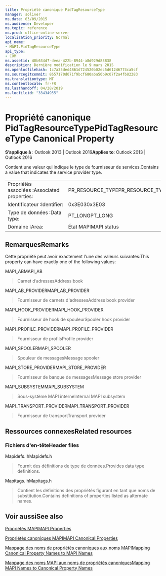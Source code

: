```yaml
---
title: Propriété canonique PidTagResourceType
manager: soliver
ms.date: 03/09/2015
ms.audience: Developer
ms.topic: reference
ms.prod: office-online-server
localization_priority: Normal
api_name:
- MAPI.PidTagResourceType
api_type:
- COM
ms.assetid: 48b634d7-deea-422b-8944-a8d929d83838
description: Dernière modification le 9 mars 2015
ms.openlocfilehash: 1c7a35ded4861d724520b02ec5d61246774ca5cf
ms.sourcegitcommit: 8657170d071f9bcf680aba50b9c07f2a4fb82283
ms.translationtype: MT
ms.contentlocale: fr-FR
ms.lasthandoff: 04/28/2019
ms.locfileid: "33434955"
---
```

# <a name="pidtagresourcetype-canonical-property"></a><span data-ttu-id="6a7a2-103">Propriété canonique PidTagResourceType</span><span class="sxs-lookup"><span data-stu-id="6a7a2-103">PidTagResourceType Canonical Property</span></span>

  
  
<span data-ttu-id="6a7a2-104">**S’applique à** : Outlook 2013 | Outlook 2016</span><span class="sxs-lookup"><span data-stu-id="6a7a2-104">**Applies to**: Outlook 2013 | Outlook 2016</span></span> 
  
<span data-ttu-id="6a7a2-105">Contient une valeur qui indique le type de fournisseur de services.</span><span class="sxs-lookup"><span data-stu-id="6a7a2-105">Contains a value that indicates the service provider type.</span></span>
  
|||
|:-----|:-----|
|<span data-ttu-id="6a7a2-106">Propriétés associées :</span><span class="sxs-lookup"><span data-stu-id="6a7a2-106">Associated properties:</span></span>  <br/> |<span data-ttu-id="6a7a2-107">PR_RESOURCE_TYPE</span><span class="sxs-lookup"><span data-stu-id="6a7a2-107">PR_RESOURCE_TYPE</span></span>  <br/> |
|<span data-ttu-id="6a7a2-108">Identificateur :</span><span class="sxs-lookup"><span data-stu-id="6a7a2-108">Identifier:</span></span>  <br/> |<span data-ttu-id="6a7a2-109">0x3E03</span><span class="sxs-lookup"><span data-stu-id="6a7a2-109">0x3E03</span></span>  <br/> |
|<span data-ttu-id="6a7a2-110">Type de données :</span><span class="sxs-lookup"><span data-stu-id="6a7a2-110">Data type:</span></span>  <br/> |<span data-ttu-id="6a7a2-111">PT_LONG</span><span class="sxs-lookup"><span data-stu-id="6a7a2-111">PT_LONG</span></span>  <br/> |
|<span data-ttu-id="6a7a2-112">Domaine :</span><span class="sxs-lookup"><span data-stu-id="6a7a2-112">Area:</span></span>  <br/> |<span data-ttu-id="6a7a2-113">État MAPI</span><span class="sxs-lookup"><span data-stu-id="6a7a2-113">MAPI status</span></span>  <br/> |
   
## <a name="remarks"></a><span data-ttu-id="6a7a2-114">Remarques</span><span class="sxs-lookup"><span data-stu-id="6a7a2-114">Remarks</span></span>

<span data-ttu-id="6a7a2-115">Cette propriété peut avoir exactement l'une des valeurs suivantes:</span><span class="sxs-lookup"><span data-stu-id="6a7a2-115">This property can have exactly one of the following values:</span></span>
  
<span data-ttu-id="6a7a2-116">MAPI_AB</span><span class="sxs-lookup"><span data-stu-id="6a7a2-116">MAPI_AB</span></span> 
  
> <span data-ttu-id="6a7a2-117">Carnet d’adresses</span><span class="sxs-lookup"><span data-stu-id="6a7a2-117">Address book</span></span>
    
<span data-ttu-id="6a7a2-118">MAPI_AB_PROVIDER</span><span class="sxs-lookup"><span data-stu-id="6a7a2-118">MAPI_AB_PROVIDER</span></span> 
  
> <span data-ttu-id="6a7a2-119">Fournisseur de carnets d'adresses</span><span class="sxs-lookup"><span data-stu-id="6a7a2-119">Address book provider</span></span>
    
<span data-ttu-id="6a7a2-120">MAPI_HOOK_PROVIDER</span><span class="sxs-lookup"><span data-stu-id="6a7a2-120">MAPI_HOOK_PROVIDER</span></span> 
  
> <span data-ttu-id="6a7a2-121">Fournisseur de hook de spouleur</span><span class="sxs-lookup"><span data-stu-id="6a7a2-121">Spooler hook provider</span></span>
    
<span data-ttu-id="6a7a2-122">MAPI_PROFILE_PROVIDER</span><span class="sxs-lookup"><span data-stu-id="6a7a2-122">MAPI_PROFILE_PROVIDER</span></span> 
  
> <span data-ttu-id="6a7a2-123">Fournisseur de profils</span><span class="sxs-lookup"><span data-stu-id="6a7a2-123">Profile provider</span></span>
    
<span data-ttu-id="6a7a2-124">MAPI_SPOOLER</span><span class="sxs-lookup"><span data-stu-id="6a7a2-124">MAPI_SPOOLER</span></span> 
  
> <span data-ttu-id="6a7a2-125">Spouleur de messages</span><span class="sxs-lookup"><span data-stu-id="6a7a2-125">Message spooler</span></span>
    
<span data-ttu-id="6a7a2-126">MAPI_STORE_PROVIDER</span><span class="sxs-lookup"><span data-stu-id="6a7a2-126">MAPI_STORE_PROVIDER</span></span> 
  
> <span data-ttu-id="6a7a2-127">Fournisseur de banque de messages</span><span class="sxs-lookup"><span data-stu-id="6a7a2-127">Message store provider</span></span>
    
<span data-ttu-id="6a7a2-128">MAPI_SUBSYSTEM</span><span class="sxs-lookup"><span data-stu-id="6a7a2-128">MAPI_SUBSYSTEM</span></span> 
  
> <span data-ttu-id="6a7a2-129">Sous-système MAPI interne</span><span class="sxs-lookup"><span data-stu-id="6a7a2-129">Internal MAPI subsystem</span></span>
    
<span data-ttu-id="6a7a2-130">MAPI_TRANSPORT_PROVIDER</span><span class="sxs-lookup"><span data-stu-id="6a7a2-130">MAPI_TRANSPORT_PROVIDER</span></span> 
  
> <span data-ttu-id="6a7a2-131">Fournisseur de transport</span><span class="sxs-lookup"><span data-stu-id="6a7a2-131">Transport provider</span></span>
    
## <a name="related-resources"></a><span data-ttu-id="6a7a2-132">Ressources connexes</span><span class="sxs-lookup"><span data-stu-id="6a7a2-132">Related resources</span></span>

### <a name="header-files"></a><span data-ttu-id="6a7a2-133">Fichiers d'en-tête</span><span class="sxs-lookup"><span data-stu-id="6a7a2-133">Header files</span></span>

<span data-ttu-id="6a7a2-134">Mapidefs. h</span><span class="sxs-lookup"><span data-stu-id="6a7a2-134">Mapidefs.h</span></span>
  
> <span data-ttu-id="6a7a2-135">Fournit des définitions de type de données.</span><span class="sxs-lookup"><span data-stu-id="6a7a2-135">Provides data type definitions.</span></span>
    
<span data-ttu-id="6a7a2-136">Mapitags. h</span><span class="sxs-lookup"><span data-stu-id="6a7a2-136">Mapitags.h</span></span>
  
> <span data-ttu-id="6a7a2-137">Contient les définitions des propriétés figurant en tant que noms de substitution.</span><span class="sxs-lookup"><span data-stu-id="6a7a2-137">Contains definitions of properties listed as alternate names.</span></span>
    
## <a name="see-also"></a><span data-ttu-id="6a7a2-138">Voir aussi</span><span class="sxs-lookup"><span data-stu-id="6a7a2-138">See also</span></span>



[<span data-ttu-id="6a7a2-139">Propriétés MAPI</span><span class="sxs-lookup"><span data-stu-id="6a7a2-139">MAPI Properties</span></span>](mapi-properties.md)
  
[<span data-ttu-id="6a7a2-140">Propriétés canoniques MAPI</span><span class="sxs-lookup"><span data-stu-id="6a7a2-140">MAPI Canonical Properties</span></span>](mapi-canonical-properties.md)
  
[<span data-ttu-id="6a7a2-141">Mappage des noms de propriétés canoniques aux noms MAPI</span><span class="sxs-lookup"><span data-stu-id="6a7a2-141">Mapping Canonical Property Names to MAPI Names</span></span>](mapping-canonical-property-names-to-mapi-names.md)
  
[<span data-ttu-id="6a7a2-142">Mappage des noms MAPI aux noms de propriétés canoniques</span><span class="sxs-lookup"><span data-stu-id="6a7a2-142">Mapping MAPI Names to Canonical Property Names</span></span>](mapping-mapi-names-to-canonical-property-names.md)

